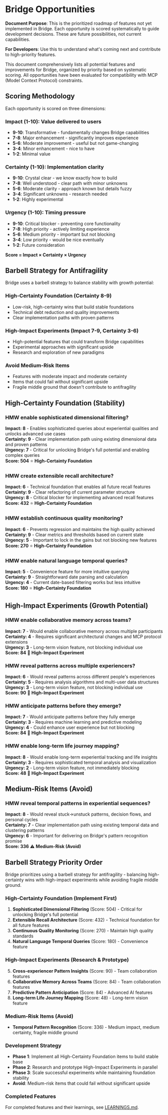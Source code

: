 # Bridge Opportunities

**Document Purpose**: This is the prioritized roadmap of features not yet implemented in Bridge. Each opportunity is
scored systematically to guide development decisions. These are future possibilities, not current capabilities.

**For Developers**: Use this to understand what's coming next and contribute to high-priority features.

This document comprehensively lists all potential features and improvements for Bridge, organized by priority based on
systematic scoring. All opportunities have been evaluated for compatibility with MCP (Model Context Protocol)
constraints.

## Scoring Methodology

Each opportunity is scored on three dimensions:

### Impact (1-10): Value delivered to users

- **9-10**: Transformative - fundamentally changes Bridge capabilities
- **7-8**: Major enhancement - significantly improves experience
- **5-6**: Moderate improvement - useful but not game-changing
- **3-4**: Minor enhancement - nice to have
- **1-2**: Minimal value

### Certainty (1-10): Implementation clarity

- **9-10**: Crystal clear - we know exactly how to build
- **7-8**: Well understood - clear path with minor unknowns
- **5-6**: Moderate clarity - approach known but details fuzzy
- **3-4**: Significant unknowns - research needed
- **1-2**: Highly experimental

### Urgency (1-10): Timing pressure

- **9-10**: Critical blocker - preventing core functionality
- **7-8**: High priority - actively limiting experience
- **5-6**: Medium priority - important but not blocking
- **3-4**: Low priority - would be nice eventually
- **1-2**: Future consideration

**Score = Impact × Certainty × Urgency**

## Barbell Strategy for Antifragility

Bridge uses a barbell strategy to balance stability with growth potential:

### **High-Certainty Foundation (Certainty 8-9)**
- Low-risk, high-certainty wins that build stable foundations
- Technical debt reduction and quality improvements
- Clear implementation paths with proven patterns

### **High-Impact Experiments (Impact 7-9, Certainty 3-6)**
- High-potential features that could transform Bridge capabilities
- Experimental approaches with significant upside
- Research and exploration of new paradigms

### **Avoid Medium-Risk Items**
- Features with moderate impact and moderate certainty
- Items that could fail without significant upside
- Fragile middle ground that doesn't contribute to antifragility

## High-Certainty Foundation (Stability)

### HMW enable sophisticated dimensional filtering?

**Impact: 8** - Enables sophisticated queries about experiential qualities and unlocks advanced use cases  
**Certainty: 9** - Clear implementation path using existing dimensional data and proven patterns  
**Urgency: 7** - Critical for unlocking Bridge's full potential and enabling complex queries  
**Score: 504** ⭐ **High-Certainty Foundation**

### HMW create extensible recall architecture?

**Impact: 6** - Technical foundation that enables all future recall features  
**Certainty: 9** - Clear refactoring of current parameter structure  
**Urgency: 8** - Critical blocker for implementing advanced recall features  
**Score: 432** ⭐ **High-Certainty Foundation**

### HMW establish continuous quality monitoring?

**Impact: 6** - Prevents regression and maintains the high quality achieved  
**Certainty: 9** - Clear metrics and thresholds based on current state  
**Urgency: 5** - Important to lock in the gains but not blocking new features  
**Score: 270** ⭐ **High-Certainty Foundation**

### HMW enable natural language temporal queries?

**Impact: 5** - Convenience feature for more intuitive querying  
**Certainty: 9** - Straightforward date parsing and calculation  
**Urgency: 4** - Current date-based filtering works but less intuitive  
**Score: 180** ⭐ **High-Certainty Foundation**

## High-Impact Experiments (Growth Potential)

### HMW enable collaborative memory across teams?

**Impact: 7** - Would enable collaborative memory across multiple participants  
**Certainty: 4** - Requires significant architectural changes and MCP protocol extensions  
**Urgency: 3** - Long-term vision feature, not blocking individual use  
**Score: 84** 🚀 **High-Impact Experiment**

### HMW reveal patterns across multiple experiencers?

**Impact: 6** - Would reveal patterns across different people's experiences  
**Certainty: 5** - Requires analysis algorithms and multi-user data structures  
**Urgency: 3** - Long-term vision feature, not blocking individual use  
**Score: 90** 🚀 **High-Impact Experiment**

### HMW anticipate patterns before they emerge?

**Impact: 7** - Would anticipate patterns before they fully emerge  
**Certainty: 3** - Requires machine learning and predictive modeling  
**Urgency: 4** - Could enhance user experience but not blocking  
**Score: 84** 🚀 **High-Impact Experiment**

### HMW enable long-term life journey mapping?

**Impact: 8** - Would enable long-term experiential tracking and life insights  
**Certainty: 3** - Requires sophisticated temporal analysis and visualization  
**Urgency: 2** - Long-term vision feature, not immediately blocking  
**Score: 48** 🚀 **High-Impact Experiment**

## Medium-Risk Items (Avoid)

### HMW reveal temporal patterns in experiential sequences?

**Impact: 8** - Would reveal stuck→unstuck patterns, decision flows, and personal cycles  
**Certainty: 7** - Clear implementation path using existing temporal data and clustering patterns  
**Urgency: 6** - Important for delivering on Bridge's pattern recognition promise  
**Score: 336** ⚠️ **Medium-Risk (Avoid)**

## Barbell Strategy Priority Order

Bridge prioritizes using a barbell strategy for antifragility - balancing high-certainty wins with high-impact experiments while avoiding fragile middle ground.

### **High-Certainty Foundation (Implement First)**
1. **Sophisticated Dimensional Filtering** (Score: 504) - Critical for unlocking Bridge's full potential
2. **Extensible Recall Architecture** (Score: 432) - Technical foundation for all future features
3. **Continuous Quality Monitoring** (Score: 270) - Maintain high quality standards
4. **Natural Language Temporal Queries** (Score: 180) - Convenience feature

### **High-Impact Experiments (Research & Prototype)**
5. **Cross-experiencer Pattern Insights** (Score: 90) - Team collaboration features
6. **Collaborative Memory Across Teams** (Score: 84) - Team collaboration features  
7. **Predictive Pattern Anticipation** (Score: 84) - Advanced AI features
8. **Long-term Life Journey Mapping** (Score: 48) - Long-term vision feature

### **Medium-Risk Items (Avoid)**
- **Temporal Pattern Recognition** (Score: 336) - Medium impact, medium certainty, fragile middle ground

### **Development Strategy**
- **Phase 1**: Implement all High-Certainty Foundation items to build stable base
- **Phase 2**: Research and prototype High-Impact Experiments in parallel
- **Phase 3**: Scale successful experiments while maintaining foundation stability
- **Avoid**: Medium-risk items that could fail without significant upside

### Completed Features
For completed features and their learnings, see [LEARNINGS.md](./LEARNINGS.md).
